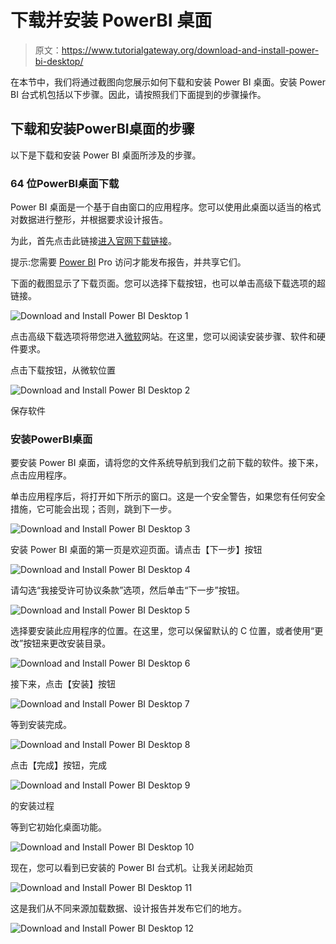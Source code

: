 # 下载并安装 PowerBI 桌面

> 原文：<https://www.tutorialgateway.org/download-and-install-power-bi-desktop/>

在本节中，我们将通过截图向您展示如何下载和安装 Power BI 桌面。安装 Power BI 台式机包括以下步骤。因此，请按照我们下面提到的步骤操作。

## 下载和安装PowerBI桌面的步骤

以下是下载和安装 Power BI 桌面所涉及的步骤。

### 64 位PowerBI桌面下载

Power BI 桌面是一个基于自由窗口的应用程序。您可以使用此桌面以适当的格式对数据进行整形，并根据要求设计报告。

为此，首先点击此链接[进入官网下载链接](https://powerbi.microsoft.com/en-us/downloads/)。

提示:您需要 [Power BI](https://www.tutorialgateway.org/power-bi-tutorial/) Pro 访问才能发布报告，并共享它们。

下面的截图显示了下载页面。您可以选择下载按钮，也可以单击高级下载选项的超链接。

![Download and Install Power BI Desktop 1](img/fb0773bed0acdc3c7f03b4c6140c654c.png)

点击高级下载选项将带您进入[微软](https://www.microsoft.com/en-us/download/details.aspx?id=45331)网站。在这里，您可以阅读安装步骤、软件和硬件要求。

点击下载按钮，从微软位置

![Download and Install Power BI Desktop 2](img/f617e5b81492104a0d62d256e657c994.png)

保存软件

### 安装PowerBI桌面

要安装 Power BI 桌面，请将您的文件系统导航到我们之前下载的软件。接下来，点击应用程序。

单击应用程序后，将打开如下所示的窗口。这是一个安全警告，如果您有任何安全措施，它可能会出现；否则，跳到下一步。

![Download and Install Power BI Desktop 3](img/660adc796938175253c471bacf8acb46.png)

安装 Power BI 桌面的第一页是欢迎页面。请点击【下一步】按钮

![Download and Install Power BI Desktop 4](img/615941ffe1ce484f7196da7e2ade60ff.png)

请勾选“我接受许可协议条款”选项，然后单击“下一步”按钮。

![Download and Install Power BI Desktop 5](img/24c8b541e3c294b3e41e70f502f0d0c0.png)

选择要安装此应用程序的位置。在这里，您可以保留默认的 C 位置，或者使用“更改”按钮来更改安装目录。

![Download and Install Power BI Desktop 6](img/2dc3f9e27831b864df1f9c00c2605a31.png)

接下来，点击【安装】按钮

![Download and Install Power BI Desktop 7](img/3f8caf7717b504d143c0a2e793a90c5f.png)

等到安装完成。

![Download and Install Power BI Desktop 8](img/c61576a07d7527169989128789c56fdb.png)

点击【完成】按钮，完成

![Download and Install Power BI Desktop 9](img/8813f6ec1a6ffc3c2d44ad1b26a00779.png)

的安装过程

等到它初始化桌面功能。

![Download and Install Power BI Desktop 10](img/77284c0f095a7536a6085918351b2233.png)

现在，您可以看到已安装的 Power BI 台式机。让我关闭起始页

![Download and Install Power BI Desktop 11](img/ff1b1d7693dfb4f766c48742cf00d316.png)

这是我们从不同来源加载数据、设计报告并发布它们的地方。

![Download and Install Power BI Desktop 12](img/89619835e6d6518962dcdec331925785.png)
